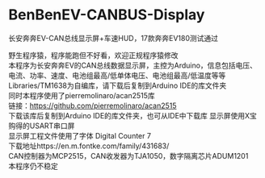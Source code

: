 # BenBenEV-CANBUS-Display
长安奔奔EV-CAN总线显示屏+车速HUD，17款奔奔EV180测试通过  

野生程序猿，程序能跑但不好看，欢迎正规程序猿修改  
本程序为长安奔奔EV的CAN总线数据显示屏，主控为Arduino，信息包括电压、电流、功率、速度、电池组最高/低单体电压、电池组最高/低温度等等  
Libraries/TM1638为自编库，请下载后复制到Arduino IDE的库文件夹  
同时本程序使用了pierremolinaro/acan2515库  
链接：https://github.com/pierremolinaro/acan2515  
下载该库后复制到Arduino IDE的库文件夹，也可从IDE中下载库
显示屏使用X宝购得的USART串口屏  
显示屏工程文件使用了字体 Digital Counter 7  
下载地址https://en.m.fontke.com/family/431683/  
CAN控制器为MCP2515，CAN收发器为TJA1050，数字隔离芯片ADUM1201  
本程序仍不稳定  
